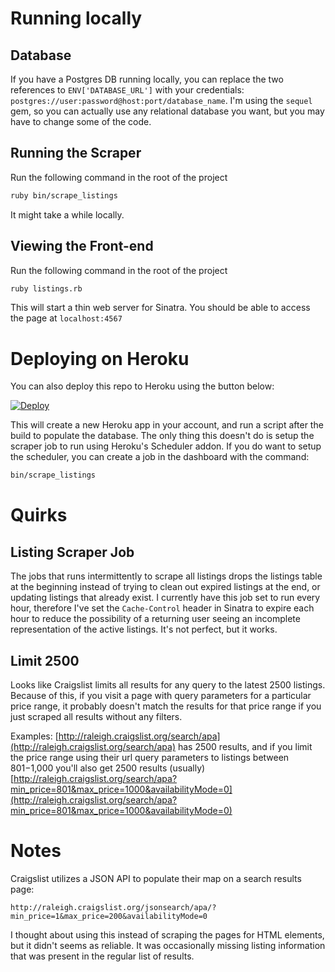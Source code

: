 # Running locally
## Database
If you have a Postgres DB running locally, you can replace the two references to `ENV['DATABASE_URL']` with your credentials: `postgres://user:password@host:port/database_name`. I'm using the `sequel` gem, so you can actually use any relational database you want, but you may have to change some of the code.

## Running the Scraper
Run the following command in the root of the project

```bash
ruby bin/scrape_listings
```

It might take a while locally.

## Viewing the Front-end

Run the following command in the root of the project

```bash
ruby listings.rb
```

This will start a thin web server for Sinatra. You should be able to access the page at `localhost:4567`

# Deploying on Heroku
You can also deploy this repo to Heroku using the button below:

[![Deploy](https://www.herokucdn.com/deploy/button.svg)](https://heroku.com/deploy)

This will create a new Heroku app in your account, and run a script after the build to populate the database. The only thing this doesn't do is setup the scraper job to run using Heroku's Scheduler addon. If you do want to setup the scheduler, you can create a job in the dashboard with the command:

```bash
bin/scrape_listings
```

# Quirks
## Listing Scraper Job
The jobs that runs intermittently to scrape all listings drops the listings table at the beginning instead of trying to clean out expired listings at the end, or updating listings that already exist. I currently have this job set to run every hour, therefore I've set the `Cache-Control` header in Sinatra to expire each hour to reduce the possibility of a returning user seeing an incomplete representation of the active listings. It's not perfect, but it works.

## Limit 2500
Looks like Craigslist limits all results for any query to the latest 2500 listings. Because of this, if you visit a page with query parameters for a particular price range, it probably doesn't match the results for that price range if you just scraped all results without any filters.

Examples:
[http://raleigh.craigslist.org/search/apa](http://raleigh.craigslist.org/search/apa) has 2500 results, and if you limit the price range using their url query parameters to listings between $801-$1,000 you'll also get 2500 results (usually) [http://raleigh.craigslist.org/search/apa?min_price=801&max_price=1000&availabilityMode=0](http://raleigh.craigslist.org/search/apa?min_price=801&max_price=1000&availabilityMode=0)

# Notes
Craigslist utilizes a JSON API to populate their map on a search results page:

`http://raleigh.craigslist.org/jsonsearch/apa/?min_price=1&max_price=200&availabilityMode=0`

I thought about using this instead of scraping the pages for HTML elements, but it didn't seems as reliable. It was occasionally missing listing information that was present in the regular list of results.
